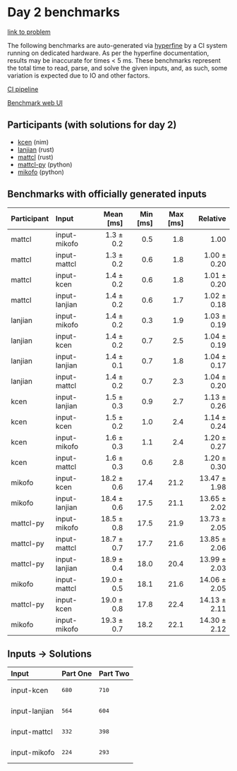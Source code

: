 # Day 2 benchmarks

[link to problem](https://adventofcode.com/2024/day/2)

The following benchmarks are auto-generated via
[hyperfine](https://github.com/sharkdp/hyperfine) by a CI system running on
dedicated hardware. As per the hyperfine documentation, results may be
inaccurate for times < 5 ms. These benchmarks represent the total time to read,
parse, and solve the given inputs, and, as such, some variation is expected due
to IO and other factors.

[CI pipeline](http://ci.papercode.net:8080/teams/main/pipelines/aoc2024)

[Benchmark web UI](https://aoc.ancalagon.black)


## Participants (with solutions for day 2)

- [kcen](https://github.com/kcen/aoc2024) (nim)
- [lanjian](https://github.com/lanjian/aoc-2024) (rust)
- [mattcl](https://github.com/mattcl/aoc2024) (rust)
- [mattcl-py](https://github.com/mattcl/aoc2024-py) (python)
- [mikofo](https://github.com/mikofo/aoc2024) (python)


## Benchmarks with officially generated inputs

| Participant | Input | Mean [ms] | Min [ms] | Max [ms] | Relative |
|:---|:---|---:|---:|---:|---:|
| mattcl | input-mikofo | 1.3 ± 0.2 | 0.5 | 1.8 | 1.00 |
| mattcl | input-mattcl | 1.3 ± 0.2 | 0.6 | 1.8 | 1.00 ± 0.20 |
| mattcl | input-kcen | 1.4 ± 0.2 | 0.6 | 1.8 | 1.01 ± 0.20 |
| mattcl | input-lanjian | 1.4 ± 0.2 | 0.6 | 1.7 | 1.02 ± 0.18 |
| lanjian | input-mikofo | 1.4 ± 0.2 | 0.3 | 1.9 | 1.03 ± 0.19 |
| lanjian | input-kcen | 1.4 ± 0.2 | 0.7 | 2.5 | 1.04 ± 0.19 |
| lanjian | input-lanjian | 1.4 ± 0.1 | 0.7 | 1.8 | 1.04 ± 0.17 |
| lanjian | input-mattcl | 1.4 ± 0.2 | 0.7 | 2.3 | 1.04 ± 0.20 |
| kcen | input-lanjian | 1.5 ± 0.3 | 0.9 | 2.7 | 1.13 ± 0.26 |
| kcen | input-kcen | 1.5 ± 0.2 | 1.0 | 2.4 | 1.14 ± 0.24 |
| kcen | input-mikofo | 1.6 ± 0.3 | 1.1 | 2.4 | 1.20 ± 0.27 |
| kcen | input-mattcl | 1.6 ± 0.3 | 0.6 | 2.8 | 1.20 ± 0.30 |
| mikofo | input-kcen | 18.2 ± 0.6 | 17.4 | 21.2 | 13.47 ± 1.98 |
| mikofo | input-lanjian | 18.4 ± 0.6 | 17.5 | 21.1 | 13.65 ± 2.02 |
| mattcl-py | input-mikofo | 18.5 ± 0.8 | 17.5 | 21.9 | 13.73 ± 2.05 |
| mattcl-py | input-mattcl | 18.7 ± 0.7 | 17.7 | 21.6 | 13.85 ± 2.06 |
| mattcl-py | input-lanjian | 18.9 ± 0.4 | 18.0 | 20.4 | 13.99 ± 2.03 |
| mikofo | input-mattcl | 19.0 ± 0.5 | 18.1 | 21.6 | 14.06 ± 2.05 |
| mattcl-py | input-kcen | 19.0 ± 0.8 | 17.8 | 22.4 | 14.13 ± 2.11 |
| mikofo | input-mikofo | 19.3 ± 0.7 | 18.2 | 22.1 | 14.30 ± 2.12 |


## Inputs -> Solutions

| Input | Part One | Part Two |
|:---|:---|:---|
|input-kcen|<pre>680</pre>|<pre>710</pre>|
|input-lanjian|<pre>564</pre>|<pre>604</pre>|
|input-mattcl|<pre>332</pre>|<pre>398</pre>|
|input-mikofo|<pre>224</pre>|<pre>293</pre>|